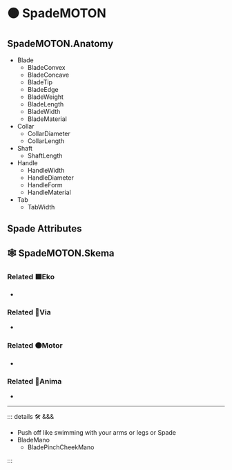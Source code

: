 # 🟠 <motor>SpadeMOTON</motor>

## SpadeMOTON.Anatomy

- Blade
    - BladeConvex
    - BladeConcave
    - BladeTip
    - BladeEdge
    - BladeWeight
    - BladeLength
    - BladeWidth
    - BladeMaterial
- Collar
    - CollarDiameter
    - CollarLength
- Shaft
    - ShaftLength
- Handle
    - HandleWidth
    - HandleDiameter
    - HandleForm
    - HandleMaterial
- Tab
    - TabWidth

## Spade Attributes

## 🕸 SpadeMOTON.Skema

### Related 🟩<ekos>Eko</ekos>

-

### Related 🔻<via>Via</via>

-

### Related 🟠<motor>Motor</motor>

-

### Related 💜<anima>Anima</anima>

-

---

<!-- =================================================== -->
<!-- =================================================== -->
<!-- =================================================== -->
<!-- =================================================== -->
<!-- =================================================== -->
::: details 🛠 <dev>&&&</dev>

- Push off like swimming with your arms or legs or Spade
- BladeMano
    - BladePinchCheekMano

:::
